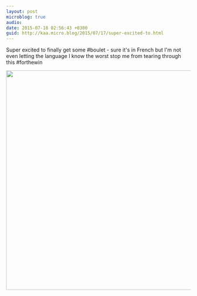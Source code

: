```yaml
---
layout: post
microblog: true
audio: 
date: 2015-07-18 02:56:43 +0300
guid: http://kaa.micro.blog/2015/07/17/super-excited-to.html
---
```

Super excited to finally get some #boulet - sure it's in French but I'm not even letting the language I know the worst stop me from tearing through this #forthewin

<img src="http://www.kaa.bz/uploads/2018/159a1994e8.jpg" width="600" height="600" />
